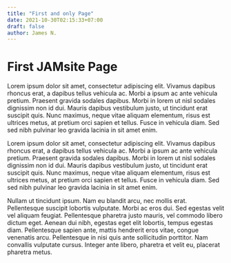 ```yaml
---
title: "First and only Page"
date: 2021-10-30T02:15:33+07:00
draft: false
author: James N.
---
```


# First JAMsite Page

Lorem ipsum dolor sit amet, consectetur adipiscing elit. Vivamus dapibus rhoncus erat, a dapibus tellus vehicula ac. Morbi a ipsum ac ante vehicula pretium. Praesent gravida sodales dapibus. Morbi in lorem ut nisl sodales dignissim non id dui. Mauris dapibus vestibulum justo, ut tincidunt erat suscipit quis. Nunc maximus, neque vitae aliquam elementum, risus est ultrices metus, at pretium orci sapien et tellus. Fusce in vehicula diam. Sed sed nibh pulvinar leo gravida lacinia in sit amet enim.

Lorem ipsum dolor sit amet, consectetur adipiscing elit. Vivamus dapibus rhoncus erat, a dapibus tellus vehicula ac. Morbi a ipsum ac ante vehicula pretium. Praesent gravida sodales dapibus. Morbi in lorem ut nisl sodales dignissim non id dui. Mauris dapibus vestibulum justo, ut tincidunt erat suscipit quis. Nunc maximus, neque vitae aliquam elementum, risus est ultrices metus, at pretium orci sapien et tellus. Fusce in vehicula diam. Sed sed nibh pulvinar leo gravida lacinia in sit amet enim.

Nullam ut tincidunt ipsum. Nam eu blandit arcu, nec mollis erat. Pellentesque suscipit lobortis vulputate. Morbi ac eros dui. Sed egestas velit vel aliquam feugiat. Pellentesque pharetra justo mauris, vel commodo libero dictum eget. Aenean dui nibh, egestas eget elit lobortis, tempus egestas diam. Pellentesque sapien ante, mattis hendrerit eros vitae, congue venenatis arcu. Pellentesque in nisi quis ante sollicitudin porttitor. Nam convallis vulputate cursus. Integer ante libero, pharetra et velit eu, placerat pharetra metus.
